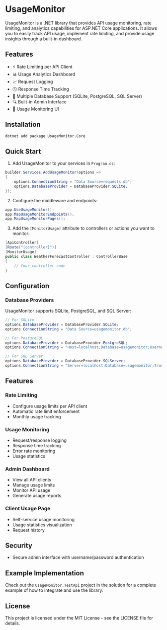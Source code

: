 # UsageMonitor

UsageMonitor is a .NET library that provides API usage monitoring, rate limiting, and analytics capabilities for ASP.NET Core applications. It allows you to easily track API usage, implement rate limiting, and provide usage insights through a built-in dashboard.

## Features

- ⚡ Rate Limiting per API Client
- 📊 Usage Analytics Dashboard
- 📈 Request Logging
- 🕒 Response Time Tracking
- 💾 Multiple Database Support (SQLite, PostgreSQL, SQL Server)
- 🔍 Built-in Admin Interface
- 📱 Usage Monitoring UI

## Installation

```bash
dotnet add package UsageMonitor.Core
```

## Quick Start

1. Add UsageMonitor to your services in `Program.cs`:

```csharp
builder.Services.AddUsageMonitor(options =>
{
    options.ConnectionString = "Data Source=requests.db";
    options.DatabaseProvider = DatabaseProvider.SQLite;
});
```

2. Configure the middleware and endpoints:

```csharp
app.UseUsageMonitor();
app.MapUsageMonitorEndpoints();
app.MapUsageMonitorPages();
```

3. Add the `[MonitorUsage]` attribute to controllers or actions you want to monitor:

```csharp
[ApiController]
[Route("[controller]")]
[MonitorUsage]
public class WeatherForecastController : ControllerBase
{
    // Your controller code
}
```

## Configuration

### Database Providers

UsageMonitor supports SQLite, PostgreSQL, and SQL Server:

```csharp
// For SQLite
options.DatabaseProvider = DatabaseProvider.SQLite;
options.ConnectionString = "Data Source=usagemonitor.db";

// For PostgreSQL
options.DatabaseProvider = DatabaseProvider.PostgreSQL;
options.ConnectionString = "Host=localhost;Database=usagemonitor;Username=user;Password=password";

// For SQL Server
options.DatabaseProvider = DatabaseProvider.SQLServer;
options.ConnectionString = "Server=localhost;Database=usagemonitor;Trusted_Connection=True;TrustServerCertificate=True";
```

## Features

### Rate Limiting
- Configure usage limits per API client
- Automatic rate limit enforcement
- Monthly usage tracking

### Usage Monitoring
- Request/response logging
- Response time tracking
- Error rate monitoring
- Usage statistics

### Admin Dashboard
- View all API clients
- Manage usage limits
- Monitor API usage
- Generate usage reports

### Client Usage Page
- Self-service usage monitoring
- Usage statistics visualization
- Request history

## Security

- Secure admin interface with username/password authentication

## Example Implementation

Check out the `UsageMonitor.TestApi` project in the solution for a complete example of how to integrate and use the library.

## License

This project is licensed under the MIT License - see the LICENSE file for details.
